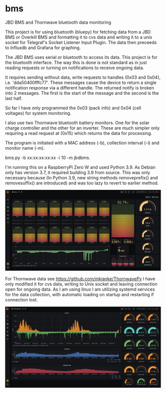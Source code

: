 # bms
JBD BMS and Thornwave bluetooth data monitoring 

This project is for using bluetooth (bluepy) for fetching data from a JBD BMS or Overkill BMS and formatting it to cvs data and writing it to a unix socket for Telegraf's Socket Listener Input Plugin. The data then preceeds to Influxdb and Grafana for graphing.

The JBD BMS uses serial or bluetooth to access its data. This project is for the bluetooth interface. The way this is done is not standard as in just reading requests or turning on notifications to receive ongoing data.

It requires sending without data, write requests to handles (0x03 and 0x04), i.e. 'dda50400fffc77'. These messages cause the device to return a single notification response via a different handle. The returned notify is broken into 2 messages. The first is the start of the message and the second is the last half. 

So far I have only programmed the 0x03 (pack info) and 0x04 (cell voltages) for system monitoring.

I also use two Thornwave bluetooth battery monitors. One for the solar charge controller and the other for an inverter. These are much simpler only requiring a read request at (0x15) which returns the data for processing.

The program is initiated with a MAC address (-b), collection interval (-i) and monitor name (-m).

bms.py -b xx:xx:xx:xx:xx -i 10 -m jbdbms.

I'm running this on a RaspberryPi Zero W and used Python 3.9. As Debian only has version 3.7, it required building 3.9 from source. This was only necessary because (In Python 3.9, new string methods removeprefix() and removesuffix() are introduced) and was too lazy to revert to earlier method.

![Screenshot](jbdbms.png)

For Thornwave data see https://github.com/mkjanke/ThornwavePy I have only modified it for cvs data, writing to Unix socket and leaving connection open for ongoing data. As I am using linux I am utilizing systemd services for the data collection, with automatic loading on startup and restarting if connection lost.

![Screenshot](thornwave.png)
